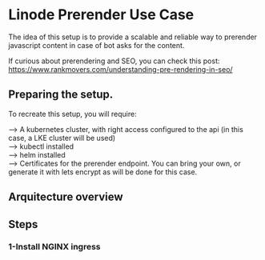 # Linode Prerender Use Case

The idea of this setup is to provide a scalable and reliable way to prerender javascript content in case of bot asks for the content.

If curious about prerendering and SEO, you can check this post: https://www.rankmovers.com/understanding-pre-rendering-in-seo/

## Preparing the setup.

To recreate this setup, you will require:

--> A kubernetes cluster, with right access configured to the api (in this case, a LKE cluster will be used)  
--> kubectl installed  
--> helm installed  
--> Certificates for the prerender endpoint. You can bring your own, or generate it with lets encrypt as will be done for this case.

## Arquitecture overview


## Steps

### 1-Install NGINX ingress



